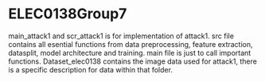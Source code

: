 # ELEC0138Group7
main_attack1 and scr_attack1 is for implementation of attack1. src file contains all esential functions from data preprocessing, feature extraction, datasplit, model architecture and training. main file is just to call important functions. Dataset_elec0138 contains the image data used for attack1, there is a specific description for data within that folder.